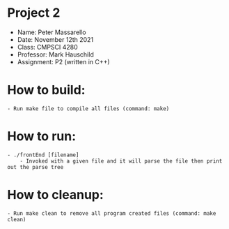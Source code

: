 # Project 2

 - Name:        Peter Massarello
 - Date:        November 12th 2021
 - Class:       CMPSCI 4280
 - Professor:   Mark Hauschild
 - Assignment:  P2 (written in C++)

# How to build:
    - Run make file to compile all files (command: make)

# How to run:

    - ./frontEnd [filename] 
        - Invoked with a given file and it will parse the file then print out the parse tree

# How to cleanup:
    - Run make clean to remove all program created files (command: make clean)